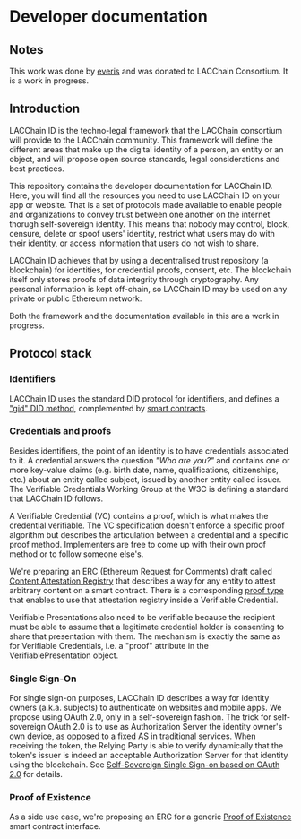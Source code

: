 # Developer documentation

## Notes

This work was done by [everis](https://everis.com/) and was donated to LACChain Consortium. It is a work in progress.

## Introduction

LACChain ID is the techno-legal framework that the LACChain consortium will provide to the LACChain community. This framework will define the different areas that make up the digital identity of a person, an entity or an object, and will propose open source standards, legal considerations and best practices. 

This repository contains the developer documentation for LACChain ID. Here, you will find all the resources you need to use LACChain ID on your app or website. That is a set of protocols made available to enable people and organizations to convey trust between one another on the internet thorugh self-sovereign identity. This means that nobody may control, block, censure, delete or spoof users' identity, restrict what users may do with their identity, or access information that users do not wish to share.

LACChain ID achieves that by using a decentralised trust repository (a blockchain) for identities, for credential proofs, consent, etc. The blockchain itself only stores proofs of data integrity through cryptography. Any personal information is kept off-chain, so LACChain ID may be used on any private or public Ethereum network.

Both the framework and the documentation available in this are a work in progress.

## Protocol stack

### Identifiers
LACChain ID uses the standard DID protocol for identifiers, and defines a ["gid" DID method](spec/did-method-gid.md), complemented by [smart contracts](spec/eip-proxy-id-contracts.md).

### Credentials and proofs

Besides identifiers, the point of an identity is to have credentials associated to it. A credential answers the question *"Who are you?"* and contains one or more key-value claims (e.g. birth date, name, qualifications, citizenships, etc.) about an entity called subject, issued by another entity called issuer. The Verifiable Credentials Working Group at the W3C is defining a standard that LACChain ID follows.

A Verifiable Credential (VC) contains a proof, which is what makes the credential verifiable. The VC specification doesn't enforce a specific proof algorithm but describes the articulation between a credential and a specific proof method. Implementers are free to come up with their own proof method or to follow someone else's.

We're preparing an ERC (Ethereum Request for Comments) draft called [Content Attestation Registry](spec/eip-content-attestation-registry.md) that describes a way for any entity to attest arbitrary content on a smart contract. There is a corresponding [proof type](spec/attestation-registry-proof-type.md) that enables to use that attestation registry inside a Verifiable Credential.

Verifiable Presentations also need to be verifiable because the recipient must be able to assume that a legitimate credential holder is consenting to share that presentation with them. The mechanism is exactly the same as for Verifiable Credentials, i.e. a "proof" attribute in the VerifiablePresentation object.

### Single Sign-On

For single sign-on purposes, LACChain ID describes a way for identity owners (a.k.a. subjects) to authenticate on websites and mobile apps. We propose using OAuth 2.0, only in a self-sovereign fashion. The trick for self-sovereign OAuth 2.0 is to use as Authorization Server the identity owner's own device, as opposed to a fixed AS in traditional services. When receiving the token, the Relying Party is able to verify dynamically that the token's issuer is indeed an acceptable Authorization Server for that identity using the blockchain. See [Self-Sovereign Single Sign-on based on OAuth 2.0](SSO.md) for details.

### Proof of Existence

As a side use case, we're proposing an ERC for a generic [Proof of Existence](spec/eip-proof-of-existence.md) smart contract interface.
